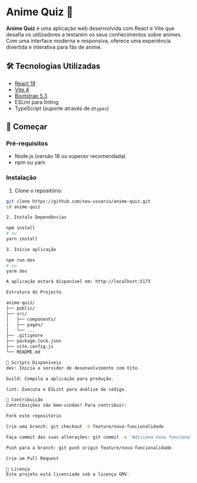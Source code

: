 # Anime Quiz 🎌

**Anime Quiz** é uma aplicação web desenvolvida com React e Vite que desafia os utilizadores a testarem os seus conhecimentos sobre animes. Com uma interface moderna e responsiva, oferece uma experiência divertida e interativa para fãs de anime.

## 🛠️ Tecnologias Utilizadas

- [React 19](https://react.dev/)
- [Vite 4](https://vitejs.dev/)
- [Bootstrap 5.3](https://getbootstrap.com/)
- ESLint para linting
- TypeScript (suporte através de `@types`)

## 🚀 Começar

### Pré-requisitos

- Node.js (versão 18 ou superior recomendada)
- npm ou yarn

### Instalação

1. Clone o repositório:

```bash
git clone https://github.com/seu-usuario/anime-quiz.git
cd anime-quiz

2. Instale Dependências

npm install
# ou
yarn install

3. Inicie aplicação

npm run dev
# ou
yarm dev

A aplicação estará disponível em: http://localhost:5173

Estrutura do Projecto

anime-quiz/
├── public/
├── src/
│   ├── components/
│   ├── pages/
│   └── ...
├── .gitignore
├── package-lock.json
├── vite.config.js
└── README.md

📌 Scripts Disponíveis
dev: Inicia o servidor de desenvolvimento com Vite.

build: Compila a aplicação para produção.

lint: Executa o ESLint para análise de código.

👥 Contribuição
Contribuições são bem-vindas! Para contribuir:

Fork este repositório

Crie uma branch: git checkout -b feature/nova-funcionalidade

Faça commit das suas alterações: git commit -m 'Adiciona nova funcionalidade'

Push para a branch: git push origin feature/nova-funcionalidade

Crie um Pull Request

🪪 Licença
Este projeto está licenciado sob a licença GMV.

